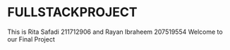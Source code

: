 # FULLSTACKPROJECT

This is Rita Safadi 211712906 and Rayan Ibraheem 207519554
Welcome to our Final Project
